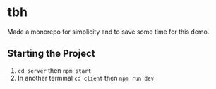 # tbh

Made a monorepo for simplicity and to save some time for this demo.

## Starting the Project

1. `cd server` then `npm start`
2. In another terminal `cd client` then `npm run dev`